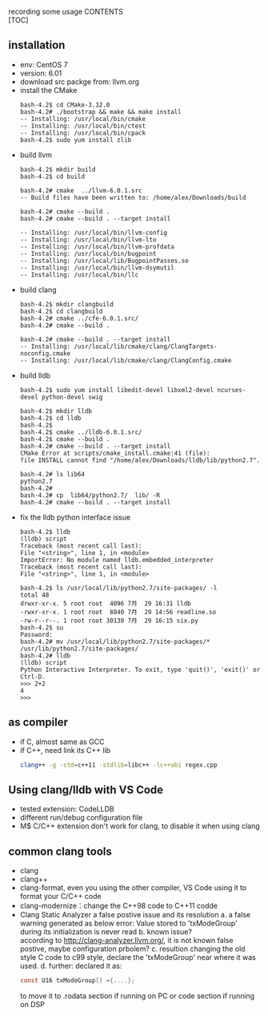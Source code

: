 recording some usage
CONTENTS           
[TOC]
## installation
* env: CentOS 7
* version: 6.01
* download src packge from: llvm.org
* install the CMake
    ```
    bash-4.2$ cd CMake-3.12.0
    bash-4.2# ./bootstrap && make && make install
    -- Installing: /usr/local/bin/cmake
    -- Installing: /usr/local/bin/ctest
    -- Installing: /usr/local/bin/cpack
    bash-4.2$ sudo yum install zlib
    ```    
* build llvm
    ```
    bash-4.2$ mkdir build
    bash-4.2$ cd build

    bash-4.2# cmake  ../llvm-6.0.1.src
    -- Build files have been written to: /home/alex/Downloads/build

    bash-4.2# cmake --build .
    bash-4.2# cmake --build . --target install

    -- Installing: /usr/local/bin/llvm-config
    -- Installing: /usr/local/bin/llvm-lto
    -- Installing: /usr/local/bin/llvm-profdata
    -- Installing: /usr/local/bin/bugpoint
    -- Installing: /usr/local/lib/BugpointPasses.so
    -- Installing: /usr/local/bin/llvm-dsymutil
    -- Installing: /usr/local/bin/llc  
    ```
* build clang
    ```
    bash-4.2$ mkdir clangbuild
    bash-4.2$ cd clangbuild
    bash-4.2# cmake ../cfe-6.0.1.src/
    bash-4.2# cmake --build .

    bash-4.2# cmake --build . --target install
    -- Installing: /usr/local/lib/cmake/clang/ClangTargets-noconfig.cmake
    -- Installing: /usr/local/lib/cmake/clang/ClangConfig.cmake
    ```
* build lldb
    ```    
    bash-4.2$ sudo yum install libedit-devel libxml2-devel ncurses-devel python-devel swig

    bash-4.2$ mkdir lldb
    bash-4.2$ cd lldb
    bash-4.2$ 
    bash-4.2$ cmake ../lldb-6.0.1.src/
    bash-4.2$ cmake --build .
    bash-4.2# cmake --build . --target install
    CMake Error at scripts/cmake_install.cmake:41 (file):
    file INSTALL cannot find "/home/alex/Downloads/lldb/lib/python2.7".

    bash-4.2# ls lib64
    python2.7
    bash-4.2# 
    bash-4.2# cp  lib64/python2.7/  lib/ -R
    bash-4.2# cmake --build . --target install
    ```    
* fix the lldb python interface issue
    ```    
    bash-4.2$ lldb
    (lldb) script
    Traceback (most recent call last):
    File "<string>", line 1, in <module>
    ImportError: No module named lldb.embedded_interpreter
    Traceback (most recent call last):
    File "<string>", line 1, in <module> 

    bash-4.2$ ls /usr/local/lib/python2.7/site-packages/ -l
    total 48
    drwxr-xr-x. 5 root root  4096 7月  29 16:31 lldb
    -rwxr-xr-x. 1 root root  8840 7月  29 14:56 readline.so
    -rw-r--r--. 1 root root 30130 7月  29 16:15 six.py
    bash-4.2$ su 
    Password: 
    bash-4.2# mv /usr/local/lib/python2.7/site-packages/* /usr/lib/python2.7/site-packages/ 
    bash-4.2# lldb
    (lldb) script
    Python Interactive Interpreter. To exit, type 'quit()', 'exit()' or Ctrl-D.
    >>> 2+2
    4
    >>> 
    ```
## as compiler
* if C, almost same as GCC
* if C++, need link its C++ lib
    ```bash
    clang++ -g -std=c++11 -stdlib=libc++ -lc++abi regex.cpp
    ```
   
## Using clang/lldb with VS Code
* tested extension: CodeLLDB
* different run/debug configuration file
* M$ C/C++ extension don't work for clang, to disable it when using clang


## common clang tools
* clang
* clang++
* clang-format, even you using the other compiler, VS Code using it to format your C/C++ code
* clang-modernize：change the C++98 code to C++11 codde
* Clang Static Analyzer
    a false postive issue and its resolution
    a. a false warning generated as below
    error: Value stored to 'txModeGroup' during its initialization is never read 
    b. known issue?  
    according to http://clang-analyzer.llvm.org/,  it is not known false postive, maybe configuration prbolem?
    c. resultion
    changing the old style C code to c99 style, declare the 'txModeGroup' near where it was used.
    d. further:
    declared it as:
    ```c
 	const U16 txModeGroup[] ={....};
     ```
    to move it to .rodata section if running on PC or code section if running on DSP
    